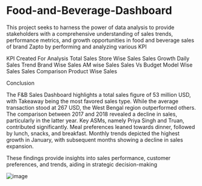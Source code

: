 # Food-and-Beverage-Dashboard
This project seeks to harness the power of data analysis to provide stakeholders with a comprehensive understanding of sales trends, performance metrics, and growth opportunities in  food and beverage sales of brand Zapto by performing and analyzing various KPI

KPI Created For Analysis
Total Sales
Store Wise Sales
Sales Growth 
Daily Sales Trend
Brand Wise Sales
AM wise Sales 
Sales Vs Budget
Model Wise Sales 
Sales Comparison
Product Wise Sales 

Conclusion

The F&B Sales Dashboard highlights a total sales figure of 53 million USD, with Takeaway being the most favored sales type. While the average transaction stood at 267 USD, the West Bengal region outperformed others. The comparison between 2017 and 2018 revealed a decline in sales, particularly in the latter year. Key ASMs, namely Priya Singh and Truan, contributed significantly. Meal preferences leaned towards dinner, followed by lunch, snacks, and breakfast. Monthly trends depicted the highest growth in January, with subsequent months showing a decline in sales expansion.

These findings provide insights into sales performance, customer preferences, and trends, aiding in strategic decision-making

![image](https://github.com/prernaInkar43/Food-and-Beverage-Dashboard/assets/96662678/d7906f51-cf62-4ff8-8ce3-3a889b07802f)





